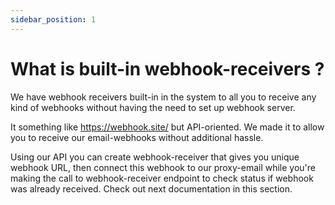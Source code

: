 ```yaml
---
sidebar_position: 1
---
```


# What is built-in webhook-receivers ?

We have webhook receivers built-in in the system to 
all you to receive any kind of webhooks without having the need to set up webhook server.

It something like https://webhook.site/ but API-oriented.
We made it to allow you to receive our email-webhooks without additional hassle.

Using our API you can create webhook-receiver that gives you unique webhook URL, then connect this webhook to our proxy-email while you're making the call to webhook-receiver endpoint to check status if webhook was already received.
Check out next documentation in this section.
